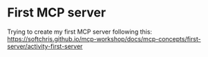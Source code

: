 # First MCP server

Trying to create my first MCP server following this: https://softchris.github.io/mcp-workshop/docs/mcp-concepts/first-server/activity-first-server

